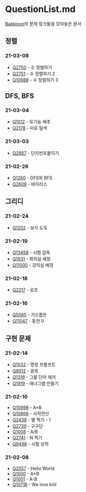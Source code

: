 # QuestionList.md

[Baekjoon](https://www.acmicpc.net/)의 문제 링크들을 모아놓은 문서

## 정렬

### 21-03-08

* [Q2750](https://www.acmicpc.net/problem/2750) - 수 정렬하기
* [Q2751](https://www.acmicpc.net/problem/2751) - 수 정렬하기 2
* [Q10989](https://www.acmicpc.net/problem/10989) - 수 정렬하기 3

## DFS, BFS

### 21-03-04

* [Q1012](https://www.acmicpc.net/problem/1012) - 유기농 배추
* [Q2178](https://www.acmicpc.net/problem/2178) - 미로 탐색

### 21-03-03

* [Q2667](https://www.acmicpc.net/problem/2667) - 단지번호붙이기

### 21-02-26

* [Q1260](https://www.acmicpc.net/problem/1260) - DFS와 BFS
* [Q2606](https://www.acmicpc.net/problem/2606) - 바이러스

## 그리디

### 21-02-24

* [Q1202](https://www.acmicpc.net/problem/1202) - 보석 도둑

### 21-02-19

* [Q13458](https://www.acmicpc.net/problem/13458) - 시험 감독
* [Q1931](https://www.acmicpc.net/problem/1931) - 회의실 배정
* [Q11000](https://www.acmicpc.net/problem/11000) - 강의실 배정

### 21-02-18

* [Q2217](https://www.acmicpc.net/problem/2217) - 로프

### 21-02-16

* [Q5585](https://www.acmicpc.net/problem/5585) - 거스름돈
* [Q11047](https://www.acmicpc.net/problem/11047) - 동전 0

## 구현 문제

### 21-02-14

* [Q1032](https://www.acmicpc.net/problem/1032) - 명령 프롬프트
* [Q9012](https://www.acmicpc.net/problem/9012) - 괄호
* [Q1316](https://www.acmicpc.net/problem/1316) - 그룹 단어 체커
* [Q1919](https://www.acmicpc.net/problem/1919) - 애너그램 만들기

### 21-02-10

* [Q10998](https://www.acmicpc.net/problem/10998) - A×B
* [Q10869](https://www.acmicpc.net/problem/10869) - 사칙연산
* [Q2438](https://www.acmicpc.net/problem/2438) - 별 찍기 - 1
* [Q2739](https://www.acmicpc.net/problem/2739) - 구구단
* [Q1008](https://www.acmicpc.net/problem/1008) - A/B
* [Q2741](https://www.acmicpc.net/problem/2741) - N 찍기
* [Q9498](https://www.acmicpc.net/problem/9498) - 시험 성적

### 21-02-08

* [Q2557](https://www.acmicpc.net/problem/2557) - Hello World
* [Q1000](https://www.acmicpc.net/problem/1000) - A+B
* [Q1001](https://www.acmicpc.net/problem/1001) - A-B
* [Q10718](https://www.acmicpc.net/problem/10718) - We love kriii
